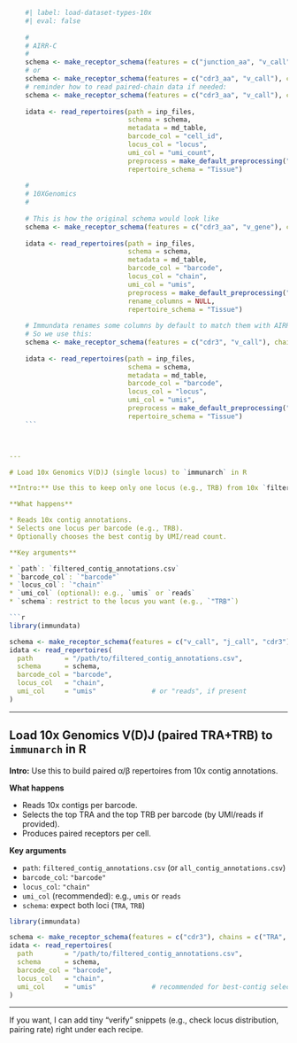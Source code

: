 ```r
    #| label: load-dataset-types-10x
    #| eval: false
    
    #
    # AIRR-C
    #
    schema <- make_receptor_schema(features = c("junction_aa", "v_call"), chains = "TCRB")
    # or
    schema <- make_receptor_schema(features = c("cdr3_aa", "v_call"), chains = "TCRB")
    # reminder how to read paired-chain data if needed:
    schema <- make_receptor_schema(features = c("cdr3_aa", "v_call"), chains = c("TCRA", "TCRB"))
    
    idata <- read_repertoires(path = inp_files, 
                              schema = schema, 
                              metadata = md_table,
                              barcode_col = "cell_id",
                              locus_col = "locus",
                              umi_col = "umi_count", 
                              preprocess = make_default_preprocessing("airr"), 
                              repertoire_schema = "Tissue")
    
    #
    # 10XGenomics
    #
    
    # This is how the original schema would look like
    schema <- make_receptor_schema(features = c("cdr3_aa", "v_gene"), chains = "TRB")
    
    idata <- read_repertoires(path = inp_files, 
                              schema = schema, 
                              metadata = md_table, 
                              barcode_col = "barcode", 
                              locus_col = "chain", 
                              umi_col = "umis", 
                              preprocess = make_default_preprocessing("10x"),
                              rename_columns = NULL,
                              repertoire_schema = "Tissue")
    
    # Immundata renames some columns by default to match them with AIRR-C format.
    # So we use this:
    schema <- make_receptor_schema(features = c("cdr3", "v_call"), chains = "TRB")
    
    idata <- read_repertoires(path = inp_files, 
                              schema = schema, 
                              metadata = md_table, 
                              barcode_col = "barcode", 
                              locus_col = "locus", 
                              umi_col = "umis", 
                              preprocess = make_default_preprocessing("10x"),
                              repertoire_schema = "Tissue")
    ```



---

# Load 10x Genomics V(D)J (single locus) to `immunarch` in R

**Intro:** Use this to keep only one locus (e.g., TRB) from 10x `filtered_contig_annotations.csv`.

**What happens**

* Reads 10x contig annotations.
* Selects one locus per barcode (e.g., TRB).
* Optionally chooses the best contig by UMI/read count.

**Key arguments**

* `path`: `filtered_contig_annotations.csv`
* `barcode_col`: `"barcode"`
* `locus_col`: `"chain"`
* `umi_col` (optional): e.g., `umis` or `reads`
* `schema`: restrict to the locus you want (e.g., `"TRB"`)

```r
library(immundata)

schema <- make_receptor_schema(features = c("v_call", "j_call", "cdr3"), chains = "TRB")
idata <- read_repertoires(
  path        = "/path/to/filtered_contig_annotations.csv",
  schema      = schema,
  barcode_col = "barcode",
  locus_col   = "chain",
  umi_col     = "umis"              # or "reads", if present
)
```

---

## Load 10x Genomics V(D)J (paired TRA+TRB) to `immunarch` in R

**Intro:** Use this to build paired α/β repertoires from 10x contig annotations.

**What happens**

* Reads 10x contigs per barcode.
* Selects the top TRA and the top TRB per barcode (by UMI/reads if provided).
* Produces paired receptors per cell.

**Key arguments**

* `path`: `filtered_contig_annotations.csv` (or `all_contig_annotations.csv`)
* `barcode_col`: `"barcode"`
* `locus_col`: `"chain"`
* `umi_col` (recommended): e.g., `umis` or `reads`
* `schema`: expect both loci (`TRA`, `TRB`)

```r
library(immundata)

schema <- make_receptor_schema(features = c("cdr3"), chains = c("TRA", "TRB"))
idata <- read_repertoires(
  path        = "/path/to/filtered_contig_annotations.csv",
  schema      = schema,
  barcode_col = "barcode",
  locus_col   = "chain",
  umi_col     = "umis"              # recommended for best-contig selection
)
```

---

If you want, I can add tiny “verify” snippets (e.g., check locus distribution, pairing rate) right under each recipe.
